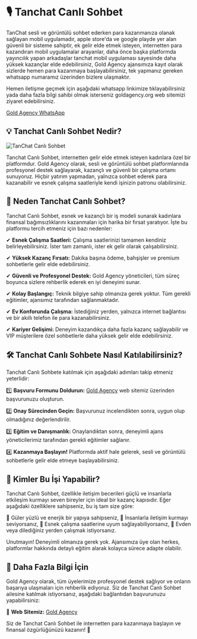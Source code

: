 # 🎙️ Tanchat Canlı Sohbet
TanChat sesli ve görüntülü sohbet ederken para kazanmanıza olanak sağlayan mobil uygulamadır, apple store'da ve google playde yer alan güvenli bir sisteme sahiptir, ek gelir elde etmek isteyen, internetten para kazandıran mobil uygulamalar arayanlar, daha önce başka platformda yayıncılık yapan arkadaşlar tanchat mobil uygulaması sayesinde daha yüksek kazançlar elde edebilirsiniz, Gold Agency ajansımıza kayıt olarak sizlerde hemen para kazanmaya başlayabilirsiniz, tek yapmanız gereken whatsapp numaramız üzerinden bizlere ulaşmaktır.

Hemen iletişme geçmek için aşağıdaki whatsapp linkimize tıklayabilirsiniz yada daha fazla bilgi sahibi olmak isterseniz goldagency.org web sitemizi ziyaret edebilirsiniz.

[Gold Agency WhatsApp](https://wa.me/905532985622?text=Merhaba+Yayinci+Olmak+istiyorum)


## 💡 Tanchat Canlı Sohbet Nedir?
![TanChat Canlı Sohbet](https://h5.tanchat.live/img/introduce@2x.29bb32fb.png) 

Tanchat Canlı Sohbet, internetten gelir elde etmek isteyen kadınlara özel bir platformdur. Gold Agency olarak, sesli ve görüntülü sohbet platformlarında profesyonel destek sağlayarak, kazançlı ve güvenli bir çalışma ortamı sunuyoruz. Hiçbir yatırım yapmadan, yalnızca sohbet ederek para kazanabilir ve esnek çalışma saatleriyle kendi işinizin patronu olabilirsiniz.

## 🚀 Neden Tanchat Canlı Sohbet?

Tanchat Canlı Sohbet, esnek ve kazançlı bir iş modeli sunarak kadınlara finansal bağımsızlıklarını kazanmaları için harika bir fırsat yaratıyor. İşte bu platformu tercih etmeniz için bazı nedenler:

✔ **Esnek Çalışma Saatleri:** Çalışma saatlerinizi tamamen kendiniz belirleyebilirsiniz. İster tam zamanlı, ister ek gelir olarak çalışabilirsiniz.

✔ **Yüksek Kazanç Fırsatı:** Dakika başına ödeme, bahşişler ve premium sohbetlerle gelir elde edebilirsiniz.

✔ **Güvenli ve Profesyonel Destek:** Gold Agency yöneticileri, tüm süreç boyunca sizlere rehberlik ederek en iyi deneyimi sunar.

✔ **Kolay Başlangıç:** Teknik bilgiye sahip olmanıza gerek yoktur. Tüm gerekli eğitimler, ajansımız tarafından sağlanmaktadır.

✔ **Ev Konforunda Çalışma:** İstediğiniz yerden, yalnızca internet bağlantısı ve bir akıllı telefon ile para kazanabilirsiniz.

✔ **Kariyer Gelişimi:** Deneyim kazandıkça daha fazla kazanç sağlayabilir ve VIP müşterilere özel sohbetlerle daha yüksek gelir elde edebilirsiniz.

## 🛠️ Tanchat Canlı Sohbete Nasıl Katılabilirsiniz?

Tanchat Canlı Sohbete katılmak için aşağıdaki adımları takip etmeniz yeterlidir:

1️⃣ **Başvuru Formunu Doldurun:** [Gold Agency](https://goldagency.org) web sitemiz üzerinden başvurunuzu oluşturun.

2️⃣ **Onay Sürecinden Geçin:** Başvurunuz incelendikten sonra, uygun olup olmadığınız değerlendirilir.

3️⃣ **Eğitim ve Danışmanlık:** Onaylandıktan sonra, deneyimli ajans yöneticilerimiz tarafından gerekli eğitimler sağlanır.

4️⃣ **Kazanmaya Başlayın!** Platformda aktif hale gelerek, sesli ve görüntülü sohbetlerle gelir elde etmeye başlayabilirsiniz.

## 🎯 Kimler Bu İşi Yapabilir?

Tanchat Canlı Sohbet, özellikle iletişim becerileri güçlü ve insanlarla etkileşim kurmayı seven bireyler için ideal bir kazanç kapısıdır. Eğer aşağıdaki özelliklere sahipseniz, bu iş tam size göre:

🔹 Güler yüzlü ve enerjik bir yapıya sahipseniz,
🔹 İnsanlarla iletişim kurmayı seviyorsanız,
🔹 Esnek çalışma saatlerine uyum sağlayabiliyorsanız,
🔹 Evden veya dilediğiniz yerden çalışmak istiyorsanız.

Unutmayın! Deneyimli olmanıza gerek yok. Ajansımıza üye olan herkes, platformlar hakkında detaylı eğitim alarak kolayca sürece adapte olabilir.

## 🔗 Daha Fazla Bilgi İçin

Gold Agency olarak, tüm üyelerimize profesyonel destek sağlıyor ve onların başarıya ulaşmaları için rehberlik ediyoruz. Siz de Tanchat Canlı Sohbet ailesine katılmak istiyorsanız, aşağıdaki bağlantıdan başvurunuzu yapabilirsiniz:

🔗 **Web Sitemiz:** [Gold Agency](https://goldagency.org)  

Siz de Tanchat Canlı Sohbet ile internetten para kazanmaya başlayın ve finansal özgürlüğünüzü kazanın! 🚀
